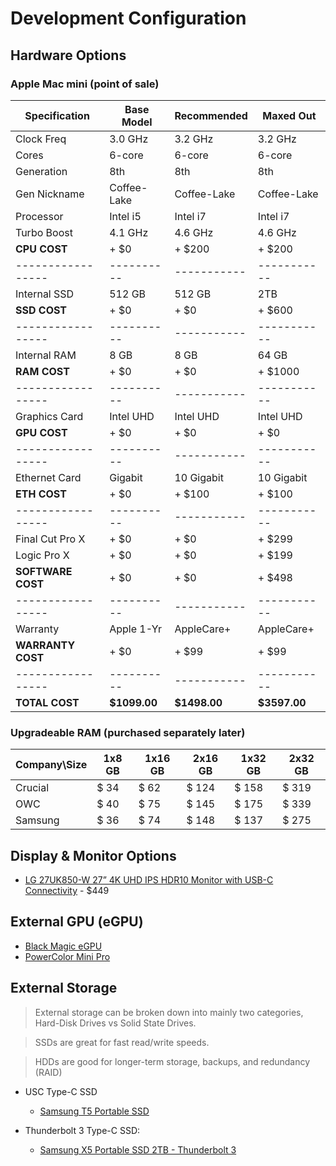 # Development Configuration

## Hardware Options

### Apple Mac mini (point of sale)

Specification     | Base Model | Recommended | Maxed Out
----------------- | ---------- | ----------- | ---------
Clock Freq        | 3.0 GHz    | 3.2 GHz     | 3.2 GHz
Cores             | 6-core     | 6-core      | 6-core
Generation        | 8th        | 8th         | 8th
Gen Nickname      | Coffee-Lake| Coffee-Lake | Coffee-Lake
Processor         | Intel i5   | Intel i7    | Intel i7
Turbo Boost       | 4.1 GHz    | 4.6 GHz     | 4.6 GHz
**CPU COST**      | + $0       | + $200      | + $200
----------------- | ---------- | ----------- | -----------
Internal SSD      | 512 GB     | 512 GB      | 2TB
**SSD COST**      | + $0       | + $0        | + $600
----------------- | ---------- | ----------- | -----------
Internal RAM      | 8 GB       | 8 GB        | 64 GB
**RAM COST**      | + $0       | + $0        | + $1000
----------------- | ---------- | ----------- | -----------
Graphics Card     | Intel UHD  | Intel UHD   | Intel UHD
**GPU COST**      | + $0       | + $0        | + $0
----------------- | ---------- | ----------- | -----------
Ethernet Card     | Gigabit    | 10 Gigabit  | 10 Gigabit
**ETH COST**      | + $0       | + $100      | + $100
----------------- | ---------- | ----------- | -----------
Final Cut Pro X   | + $0       | + $0        | + $299
Logic Pro X       | + $0       | + $0        | + $199
**SOFTWARE COST** | + $0       | + $0        | + $498
----------------- | ---------- | ----------- | -----------
Warranty          | Apple 1-Yr | AppleCare+  | AppleCare+
**WARRANTY COST** | + $0       | + $99       | + $99
----------------- | ---------- | ----------- | -----------
**TOTAL COST**    |**$1099.00**|**$1498.00** |**$3597.00**

### Upgradeable RAM (purchased separately later)

Company\Size | 1x8 GB | 1x16 GB | 2x16 GB | 1x32 GB | 2x32 GB
------------ | ------ | ------  | ------- | ------- | ------- 
Crucial      | $ 34   | $ 62    | $ 124   | $ 158   | $ 319
OWC          | $ 40   | $ 75    | $ 145   | $ 175   | $ 339
Samsung      | $ 36   | $ 74    | $ 148   | $ 137   | $ 275

## Display & Monitor Options

- [LG 27UK850-W 27” 4K UHD IPS HDR10 Monitor with USB-C Connectivity](https://www.amazon.com/gp/product/B078GVTD9N/ref=ox_sc_act_title_5?smid=ATVPDKIKX0DER&psc=1) - $449

## External GPU (eGPU)

- [Black Magic eGPU](https://www.apple.com/shop/product/HM8Y2VC/A/blackmagic-egpu)
- [PowerColor Mini Pro](https://www.amazon.com/PowerColor-Mini-RX570-eGPU-Thunderbolt3/dp/B07Q4R7GZR)

## External Storage

> External storage can be broken down into mainly two categories, Hard-Disk Drives vs Solid State Drives.

> SSDs are great for fast read/write speeds.

> HDDs are good for longer-term storage, backups, and redundancy (RAID)

* USC Type-C SSD
    - [Samsung T5 Portable SSD](https://www.amazon.com/Samsung-T5-Portable-SSD-MU-PA2T0B/dp/B073H4GPLQ/ref=sr_1_4?dchild=1&keywords=samsung+thunderbolt+3+ssd&qid=1590624310&s=electronics&sr=1-4)

* Thunderbolt 3 Type-C SSD:
    - [Samsung X5 Portable SSD 2TB - Thunderbolt 3](https://www.amazon.com/dp/B07GBTY82P?ref=emc_p_m_9_b&th=1)

